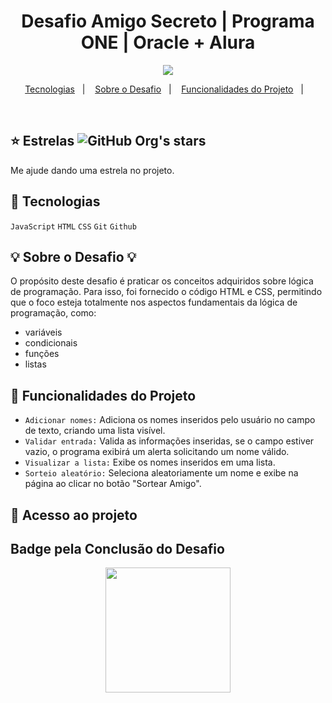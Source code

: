 <h1 align="center">Desafio Amigo Secreto | Programa ONE | Oracle + Alura</h1>

<p align="center">
<img loading="lazy" src="http://img.shields.io/static/v1?label=STATUS&message=EM%20DESENVOLVIMENTO&color=GREEN&style=for-the-badge"/>
</p>
  
<p align="center">
  <a href="#-tecnologias">Tecnologias</a>&nbsp;&nbsp;&nbsp;|&nbsp;&nbsp;&nbsp;
  <a href="#-sobre-o-desafio">Sobre o Desafio</a>&nbsp;&nbsp;&nbsp;|&nbsp;&nbsp;&nbsp;
  <a href="#-funcionalidades-do-projeto">Funcionalidades do Projeto</a>&nbsp;&nbsp;&nbsp;|&nbsp;&nbsp;&nbsp;
</p>

<br>

## ⭐ Estrelas ![GitHub Org's stars](https://img.shields.io/github/stars/raypher)

 Me ajude dando uma estrela no projeto.

## 🚀 Tecnologias

`JavaScript` 
`HTML`
`CSS`
`Git`
`Github`

## 💡 Sobre o Desafio 💡

O propósito deste desafio é praticar os conceitos adquiridos sobre lógica de programação.
Para isso, foi fornecido o código HTML e CSS, permitindo que o foco esteja totalmente nos aspectos fundamentais da lógica de programação, como:

- variáveis
- condicionais
- funções
- listas

## 🔨 Funcionalidades do Projeto

- `Adicionar nomes:` Adiciona os nomes inseridos pelo usuário no campo de texto, criando uma lista visível.
- `Validar entrada:` Valida as informações inseridas, se o campo estiver vazio, o programa exibirá um alerta solicitando um nome válido.
- `Visualizar a lista:` Exibe os nomes inseridos em uma lista.
- `Sorteio aleatório:` Seleciona aleatoriamente um nome e exibe na página ao clicar no botão "Sortear Amigo".

## 📁 Acesso ao projeto



## Badge pela Conclusão do Desafio

<p align="center">
     <img width="200" heigth="200" src="">
</p>
